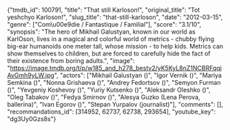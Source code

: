 {"tmdb_id": 100791, "title": "That still Karloson!", "original_title": "Tot yeshchyo Karloson!", "slug_title": "that-still-karloson", "date": "2012-03-15", "genre": ["Com\u00e9die / Fantastique / Familial"], "score": "3.1/10", "synopsis": "The hero of Mikhail Galustyan, known in our world as KarlOson, lives in a magical and colorful world of metrics - chubby flying big-ear humanoids one meter tall, whose mission - to help kids. Metrics can show themselves to children, but are forced to carefully hide the fact of their existence from boring adults.", "image": "https://image.tmdb.org/t/p/w185_and_h278_bestv2/yK5KyL8nZ1NCBRFqqiAvGmh9yLW.jpg", "actors": ["Mikhail Galustyan ()", "Igor Vernik ()", "Mariya Semkina ()", "Nonna Grishaeva ()", "Andrey Fedortsov ()", "Semyon Furman ()", "Yevgeniy Koshevoy ()", "Yuriy Kutsenko ()", "Aleksandr Oleshko ()", "Oleg Tabakov ()", "Fedya Smirnov ()", "Alesya Guzko (Lena Perova, ballerina)", "Ivan Egorov ()", "Stepan Yurpalov (journalist)"], "comments": [], "recommandations_id": [314952, 62737, 62738, 293654], "youtube_key": "dg3Uy0Gzs8s"}
